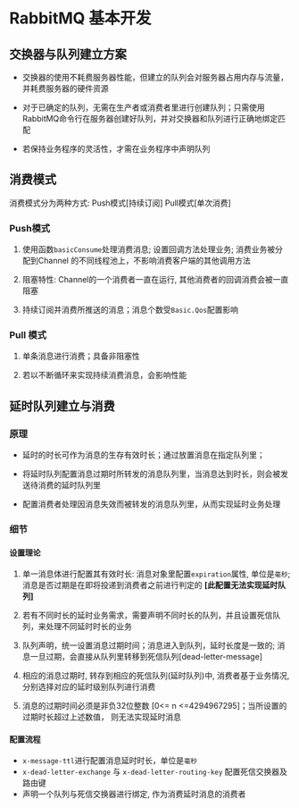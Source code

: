 # RabbitMQ 基本开发

## 交换器与队列建立方案

- 交换器的使用不耗费服务器性能，但建立的队列会对服务器占用内存与流量，并耗费服务器的硬件资源

- 对于已确定的队列，无需在生产者或消费者里进行创建队列；只需使用RabbitMQ命令行在服务器创建好队列，并对交换器和队列进行正确地绑定匹配

- 若保持业务程序的灵活性，才需在业务程序中声明队列

## 消费模式

消费模式分为两种方式: Push模式[持续订阅] Pull模式[单次消费]

### Push模式

1. 使用函数`basicConsume`处理消费消息; 设置回调方法处理业务; 消费业务被分配到Channel 的不同线程池上，不影响消费客户端的其他调用方法

2. 阻塞特性: Channel的一个消费者一直在运行, 其他消费者的回调消费会被一直阻塞

3. 持续订阅并消费所推送的消息；消息个数受`Basic.Qos`配置影响

### Pull 模式

1. 单条消息进行消费；具备非阻塞性

2. 若以不断循环来实现持续消费消息，会影响性能

## 延时队列建立与消费

### 原理

- 延时的时长可作为消息的生存有效时长；通过放置消息在指定队列里；

- 将延时队列配置消息过期时所转发的消息队列里，当消息达到时长，则会被发送待消费的延时队列里

- 配置消费者处理因消息失效而被转发的消息队列里，从而实现延时业务处理

### 细节

#### 设置理论

1. 单一消息体进行配置其有效时长: 消息对象里配置`expiration`属性, 单位是`毫秒`; 消息是否过期是在即将投递到消费者之前进行判定的   **[此配置无法实现延时队列]**

2. 若有不同时长的延时业务需求，需要声明不同时长的队列，并且设置死信队列，来处理不同延时时长的业务

3. 队列声明，统一设置消息过期时间；消息进入到队列，延时长度是一致的; 消息一旦过期，会直接从队列里转移到死信队列[dead-letter-message]

4. 相应的消息过期时, 转存到相应的死信队列(延时队列)中, 消费者基于业务情况, 分别选择对应的延时级别队列进行消费

5. 消息的过期时间必须是非负32位整数 [0<= n <=4294967295]；当所设置的过期时长超过上述数值， 则无法实现延时消息

#### 配置流程

- `x-message-ttl`进行配置消息延时时长，单位是`毫秒`
- `x-dead-letter-exchange` 与 `x-dead-letter-routing-key` 配置死信交换器及路由键
- 声明一个队列与死信交换器进行绑定, 作为消费延时消息的消费者

